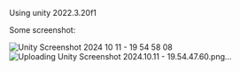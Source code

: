 
Using unity 2022.3.20f1

Some screenshot:

![Unity Screenshot 2024 10 11 - 19 54 58 08](https://github.com/user-attachments/assets/441f941f-001d-4d8f-a6b2-5a4ded25ca05)
![Uploading Unity Screenshot 2024.10.11 - 19.54.47.60.png…]()
